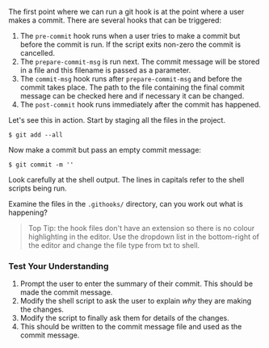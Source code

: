 The first point where we can run a git hook is at the point where a user makes a commit. There are several hooks that can be triggered:

1. The `pre-commit` hook runs when a user tries to make a commit but before the commit is run. If the script exits non-zero the commit is cancelled.
2. The `prepare-commit-msg` is run next. The commit message will be stored in a file and this filename is passed as a parameter.
3. The `commit-msg` hook runs after `prepare-commit-msg` and before the commit takes place. The path to the file containing the final commit message can be checked here and if necessary it can be changed.
4. The `post-commit` hook runs immediately after the commit has happened.

Let's see this in action. Start by staging all the files in the project.

```shell
$ git add --all
```

Now make a commit but pass an empty commit message:

```shell
$ git commit -m ''
```

Look carefully at the shell output. The lines in capitals refer to the shell scripts being run.

Examine the files in the `.githooks/` directory, can you work out what is happening?

> Top Tip: the hook files don't have an extension so there is no colour highlighting in the editor. Use the dropdown list in the bottom-right of the editor and change the file type from txt to shell.

### Test Your Understanding

1. Prompt the user to enter the summary of their commit. This should be made the commit message.
2. Modify the shell script to ask the user to explain _why_ they are making the changes.
3. Modify the script to finally ask them for details of the changes.
4. This should be written to the commit message file and used as the commit message.